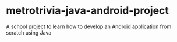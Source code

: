 # metrotrivia-java-android-project
A school project to learn how to develop an Android application from scratch using Java
